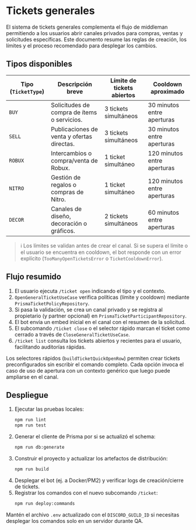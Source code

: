 # Tickets generales

El sistema de tickets generales complementa el flujo de middleman permitiendo a los usuarios abrir canales privados para compras, ventas y solicitudes específicas. Este documento resume las reglas de creación, los límites y el proceso recomendado para desplegar los cambios.

## Tipos disponibles

| Tipo (`TicketType`) | Descripción breve | Límite de tickets abiertos | Cooldown aproximado |
| --- | --- | --- | --- |
| `BUY` | Solicitudes de compra de ítems o servicios. | 3 tickets simultáneos | 30 minutos entre aperturas |
| `SELL` | Publicaciones de venta y ofertas directas. | 3 tickets simultáneos | 30 minutos entre aperturas |
| `ROBUX` | Intercambios o compra/venta de Robux. | 1 ticket simultáneo | 120 minutos entre aperturas |
| `NITRO` | Gestión de regalos o compras de Nitro. | 1 ticket simultáneo | 120 minutos entre aperturas |
| `DECOR` | Canales de diseño, decoración o gráficos. | 2 tickets simultáneos | 60 minutos entre aperturas |

> ℹ️ Los límites se validan antes de crear el canal. Si se supera el límite o el usuario se encuentra en cooldown, el bot responde con un error explícito (`TooManyOpenTicketsError` o `TicketCooldownError`).

## Flujo resumido

1. El usuario ejecuta `/ticket open` indicando el tipo y el contexto.
2. `OpenGeneralTicketUseCase` verifica políticas (límite y cooldown) mediante `PrismaTicketPolicyRepository`.
3. Si pasa la validación, se crea un canal privado y se registra al propietario (y partner opcional) en `PrismaTicketParticipantRepository`.
4. El bot envía un embed inicial en el canal con el resumen de la solicitud.
5. El subcomando `/ticket close` o el selector rápido marcan el ticket como cerrado a través de `CloseGeneralTicketUseCase`.
6. `/ticket list` consulta los tickets abiertos y recientes para el usuario, facilitando auditorías rápidas.

Los selectores rápidos (`buildTicketQuickOpenRow`) permiten crear tickets preconfigurados sin escribir el comando completo. Cada opción invoca el caso de uso de apertura con un contexto genérico que luego puede ampliarse en el canal.

## Despliegue

1. Ejecutar las pruebas locales:
   ```bash
   npm run lint
   npm run test
   ```
2. Generar el cliente de Prisma por si se actualizó el schema:
   ```bash
   npm run db:generate
   ```
3. Construir el proyecto y actualizar los artefactos de distribución:
   ```bash
   npm run build
   ```
4. Desplegar el bot (ej. a Docker/PM2) y verificar logs de creación/cierre de tickets.
5. Registrar los comandos con el nuevo subcomando `/ticket`:
   ```bash
   npm run deploy:commands
   ```

Mantén el archivo `.env` actualizado con el `DISCORD_GUILD_ID` si necesitas desplegar los comandos solo en un servidor durante QA.
